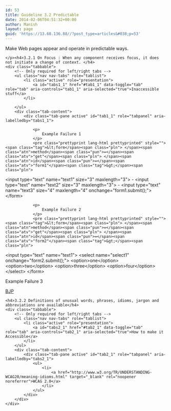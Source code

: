 ```yaml
---
id: 53
title: Guideline 3.2 Predictable
date: 2014-02-06T04:51:32+00:00
author: Manish
layout: page
guid: 'https://13.68.136.88//?post_type=articles&#038;p=53'
---
```

<div id="main_content" class="span9">
	<p class="lead">
		Make Web pages appear and operate in predictable ways.
	</p><p>

	</p><h4>3.2.1 On Focus : When any component receives focus, it does not initiate a change of context. </h4>
	<div class="tabbable">
		<!-- Only required for left/right tabs -->
		<ul class="nav nav-tabs" role="tablist">
			<li class="active" role="presentation">
				<a id="tabs1_1" href="#tab1_1" data-toggle="tab" role="tab" aria-controls="tab1_1" aria-selected="true">Inaccessible stuff</a>
			</li>

		</ul>
		<div class="tab-content">
			<div class="tab-pane active" id="tab1_1" role="tabpanel" aria-labelledby="tabs1_1">

				<p>
					Example Failure 1
				</p>
				<pre class="prettyprint lang-html prettyprinted" style=""><span class="tag">&lt;form</span><span class="pln"> </span><span class="atn">method</span><span class="pun">=</span><span class="atv">"get"</span><span class="pln"> </span><span class="atn">id</span><span class="pun">=</span><span class="atv">"form1"</span><span class="tag">&gt;</span><span class="pln">
  </span><span class="tag">&lt;input</span><span class="pln"> </span><span class="atn">type</span><span class="pun">=</span><span class="atv">"text"</span><span class="pln"> </span><span class="atn">name</span><span class="pun">=</span><span class="atv">"text1"</span><span class="pln"> </span><span class="atn">size</span><span class="pun">=</span><span class="atv">"3"</span><span class="pln"> </span><span class="atn">maxlength</span><span class="pun">=</span><span class="atv">"3"</span><span class="tag">&gt;</span><span class="pln"> - 
  </span><span class="tag">&lt;input</span><span class="pln"> </span><span class="atn">type</span><span class="pun">=</span><span class="atv">"text"</span><span class="pln"> </span><span class="atn">name</span><span class="pun">=</span><span class="atv">"text2"</span><span class="pln"> </span><span class="atn">size</span><span class="pun">=</span><span class="atv">"3"</span><span class="pln"> </span><span class="atn">maxlength</span><span class="pun">=</span><span class="atv">"3"</span><span class="tag">&gt;</span><span class="pln"> - 
  </span><span class="tag">&lt;input</span><span class="pln"> </span><span class="atn">type</span><span class="pun">=</span><span class="atv">"text"</span><span class="pln"> </span><span class="atn">name</span><span class="pun">=</span><span class="atv">"text3"</span><span class="pln"> </span><span class="atn">size</span><span class="pun">=</span><span class="atv">"4"</span><span class="pln"> </span><span class="atn">maxlength</span><span class="pun">=</span><span class="atv">"4"</span><span class="pln"> </span><span class="atn">onchange</span><span class="pun">=</span><span class="atv">"</span><span class="pln">form1</span><span class="pun">.</span><span class="pln">submit</span><span class="pun">();</span><span class="atv">"</span><span class="tag">&gt;</span><span class="pln">
</span><span class="tag">&lt;/form&gt;</span><span class="pln"> 
						</span></pre>				
						

				<p>
					Example Failure 2
				</p>
				<pre class="prettyprint lang-html prettyprinted" style=""><span class="tag">&lt;form</span><span class="pln"> </span><span class="atn">method</span><span class="pun">=</span><span class="atv">"get"</span><span class="pln"> </span><span class="atn">id</span><span class="pun">=</span><span class="atv">"form2"</span><span class="tag">&gt;</span><span class="pln">
 </span><span class="tag">&lt;input</span><span class="pln"> </span><span class="atn">type</span><span class="pun">=</span><span class="atv">"text"</span><span class="pln"> </span><span class="atn">name</span><span class="pun">=</span><span class="atv">"text1"</span><span class="tag">&gt;</span><span class="pln">
  </span><span class="tag">&lt;select</span><span class="pln"> </span><span class="atn">name</span><span class="pun">=</span><span class="atv">"select1"</span><span class="pln"> </span><span class="atn">onchange</span><span class="pun">=</span><span class="atv">"</span><span class="pln">form2</span><span class="pun">.</span><span class="pln">submit</span><span class="pun">();</span><span class="atv">"</span><span class="tag">&gt;</span><span class="pln">
    </span><span class="tag">&lt;option&gt;</span><span class="pln">one</span><span class="tag">&lt;/option&gt;</span><span class="pln">
    </span><span class="tag">&lt;option&gt;</span><span class="pln">two</span><span class="tag">&lt;/option&gt;</span><span class="pln">
    </span><span class="tag">&lt;option&gt;</span><span class="pln">three</span><span class="tag">&lt;/option&gt;</span><span class="pln">
    </span><span class="tag">&lt;option&gt;</span><span class="pln">four</span><span class="tag">&lt;/option&gt;</span><span class="pln">
  </span><span class="tag">&lt;/select&gt;</span><span class="pln">
</span><span class="tag">&lt;/form&gt;</span><span class="pln"> 
						</span></pre>
				<p>
					Example Failure 3
				</p>
				<a href="http://www.bjp.org" target="_blank" rel="noopener noreferrer"> BJP </a>
			</div>
		</div>
	</div>

	<h4>3.2.2 Definitions of unusual words, phrases, idioms, jargon and abbreviations are available</h4>
	<div class="tabbable">
		<!-- Only required for left/right tabs -->
		<ul class="nav nav-tabs" role="tablist">
			<li class="active" role="presentation">
				<a id="tabs2_1" href="#tab2_1" data-toggle="tab" role="tab" aria-controls="tab2_1" aria-selected="true">How to make it Accessible</a>
			</li>
		</ul>
		<div class="tab-content">
			<div class="tab-pane active" id="tab2_1" role="tabpanel" aria-labelledby="tabs2_1">
				<ul>
					<li>
						<a href="http://www.w3.org/TR/UNDERSTANDING-WCAG20/meaning-idioms.html" target="_blank" rel="noopener noreferrer">WCAG 2.0</a>
					</li>
				</ul>
			</div>
		</div>
	</div>

</div>